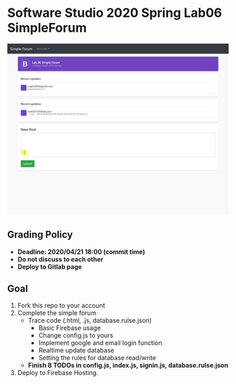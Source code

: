 # Software Studio 2020 Spring Lab06 SimpleForum

![alt text](example.gif)

## Grading Policy

* **Deadline: 2020/04/21 18:00 (commit time)**
* **Do not discuss to each other**
* **Deploy to Gitlab page**


## Goal

1. Fork this repo to your account
2. Complete the simple forum
    * Trace code (.html, .js, database.rulse.json)
        * Basic Firebase usage
        * Change config.js to yours
        * Implement google and email login function
        * Realtime update database
        * Setting the rules for database read/write
    * **Finish 8 TODOs in config.js, index.js, signin.js, database.rulse.json**
3. Deploy to Firebase Hosting.
